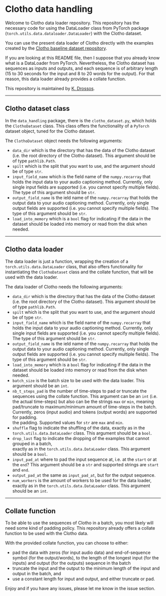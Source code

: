 # Clotho data handling

Welcome to Clotho data loader repository. This repository has the necessary code for
using the DataLoader class from PyTorch package (`torch.utils.data.dataloader.DataLoader`)
with the Clotho dataset. 

You can use the present data loader of Clotho directly with the examples created by the
[Clotho baseline dataset repository](https://github.com/dr-costas/clotho-baseline-dataset). 

If you are looking at this README file, then I suppose that you already know what is a
DataLoader from PyTorch. Nevertheless, the Clotho dataset has sequences as inputs and outputs,
and each sequence is of arbitrary length (15 to 30 seconds for the input and 8 to 20 words 
for the output). For that reason, this data loader already provides a collate function. 

This repository is maintained by [K. Drossos](https://github.com/dr-costas).


----


## Clotho dataset class

In the `data_handling` package, there is the `clotho_dataset.py`, which holds the `ClothoDataset` 
class. This class offers the functionality of a `PyTorch` dataset object, tuned for the Clotho 
dataset. 

The `ClothoDataset` object needs the following arguments: 

 - `data_dir` which is the directory that has the data of the Clotho dataset (i.e. the root
   directory of the Clotho dataset). This argument should be of type `pathlib.Path`. 
 - `spilt` which is the split that you want to use, and the argument should be of type `str`.
 - `input_field_name` which is the field name of the `numpy.recarray` that holds the input data
   to your audio captioning method. Currently, only single input fields are supported (i.e. you
   cannot specify multiple fields). The type of this argument should be `str`. 
 - `output_field_name` is the ield name of the `numpy.recarray` that holds the output data
   to your audio captioning method. Currently, only single output fields are supported (i.e. you
   cannot specify multiple fields). The type of this argument should be `str`.
 - `load_into_memory` which is a `bool` flag for indicating if the data in the dataset should be
   loaded into memory or read from the disk when needed.
    
    
----
    
## Clotho data loader

The data loader is just a function, wrapping the creation of a `torch.utils.data.DataLoader` class, 
that also offers functionality for instantiating the `ClothoDataset` class and the collate function, 
that will be used with the data loader. 

The data loader of Clotho needs the following arguments: 

 - `data_dir` which is the directory that has the data of the Clotho dataset (i.e. the root
    directory of the Clotho dataset). This argument should be of type `pathlib.Path`. 
 - `spilt` which is the split that you want to use, and the argument should be of type `str`.
 - `input_field_name` which is the field name of the `numpy.recarray` that holds the input data
    to your audio captioning method. Currently, only single input fields are supported (i.e. you
    cannot specify multiple fields). The type of this argument should be `str`. 
 - `output_field_name` is the ield name of the `numpy.recarray` that holds the output data
    to your audio captioning method. Currently, only single output fields are supported (i.e. you
    cannot specify multiple fields). The type of this argument should be `str`.
 - `load_into_memory` which is a `bool` flag for indicating if the data in the dataset should be
    loaded into memory or read from the disk when needed.  
 - `batch_size` is the batch size to be used with the data loader. This argument should be an `int`. 
 - `nb_t_steps_pad` is the number of time-steps to pad or truncate the sequences using the collate
   function. This argument can be an `int` (i.e. the actual time-steps) but also can be the strings
   `max` or `min`, meaning pad/truncate to maximum/minimum amount of time-steps in the batch. 
   Currently, zeros (input audio) and <EOF> tokens (output words) are supported for padding.  
   the padding. Supported values for `str` are `max` and `min`.
 - `shuffle` flag to indicate the shuffling of the data, exactly as in the `torch.utils.data.DataLoader`
   class. This argument should be a `bool`.
 - `drop_last` flag to indicate the dropping of the examples that cannot grouped in a batch,  
   exactly as in the `torch.utils.data.DataLoader` class. This argument should be a `bool`.
 - `input_pad_at` where to pad the input sequence at, i.e. at the `start` or at the `end`? This
   argument should be a `str` and supported strings are `start` and `end`.
 - `output_pad_at` the same as `input_pad_at`, but for the output sequence. 
 - `num_workers` is the amount of workers to be used for the data loader, exactly as in 
   the `torch.utils.data.DataLoader` class. This argument should be an `int`. 


----


## Collate function

To be able to use the sequences of Clotho in a batch, you most likely will need some kind of padding
policy. This repository already offers a collate function to be used with the Clotho data. 

With the provided collate function, you can choose to either: 

* pad the data with zeros (for input audio data) and end-of-sequence symbol (for the output/words), 
to the length of the longest input (for the inputs) and output (for the outputs) sequence in
tha batch
* truncate the input and the output to the minimum length of the input and output in the batch, and
* use a constant length for input and output, and either truncate or pad. 

Enjoy and if you have any issues, please let me know in the issue section. 
